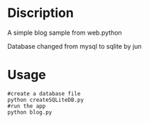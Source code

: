 # Discription
A simple blog sample from web.python

Database changed from mysql to sqlite by jun
# Usage
```
#create a database file
python createSQLiteDB.py
#run the app
python blog.py
```


